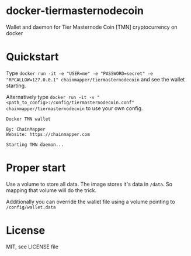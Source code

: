# docker-tiermasternodecoin
Wallet and daemon for Tier Masternode Coin [TMN] cryptocurrency on docker

# Quickstart
Type `docker run -it -e "USER=me" -e "PASSWORD=secret" -e "RPCALLOW=127.0.0.1" chainmapper/tiermasternodecoin` and see the wallet starting.

Alternatively type `docker run -it -v "<path_to_config>:/config/tiermasternodecoin.conf" chainmapper/tiermasternodecoin` to use your own config.

```
Docker TMN wallet

By: ChainMapper
Website: https://chainmapper.com

Starting TMN daemon...
```

# Proper start
Use a volume to store all data. The image stores it's data in `/data`. So mapping that volume will do the trick.

Additionally you can override the wallet file using a volume pointing to `/config/wallet.data`

# License
MIT, see LICENSE file